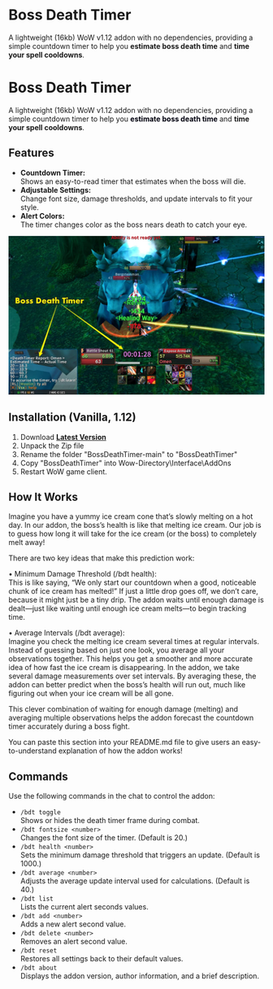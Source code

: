 # Boss Death Timer
A lightweight (16kb) WoW v1.12 addon with no dependencies, providing a simple countdown timer to help you **estimate boss death time** and **time your spell cooldowns**.

# Boss Death Timer
A lightweight (16kb) WoW v1.12 addon with no dependencies, providing a simple countdown timer to help you <font color=Oringe>**estimate boss death time**</font> and **time your spell cooldowns**.

## Features

- **Countdown Timer:**  
  Shows an easy-to-read timer that estimates when the boss will die.
- **Adjustable Settings:**  
  Change font size, damage thresholds, and update intervals to fit your style.
- **Alert Colors:**  
  The timer changes color as the boss nears death to catch your eye.


![preview](bdt1.jpg)

## Installation (Vanilla, 1.12)
1. Download **[Latest Version](https://github.com/ZenSociety/BossDeathTimer/archive/master.zip)**
2. Unpack the Zip file
3. Rename the folder "BossDeathTimer-main" to "BossDeathTimer"
4. Copy "BossDeathTimer" into Wow-Directory\Interface\AddOns
5. Restart WoW game client.

## How It Works

Imagine you have a yummy ice cream cone that’s slowly melting on a hot day. In our addon, the boss’s health is like that melting ice cream. Our job is to guess how long it will take for the ice cream (or the boss) to completely melt away!

There are two key ideas that make this prediction work:

• Minimum Damage Threshold (/bdt health):  
This is like saying, “We only start our countdown when a good, noticeable chunk of ice cream has melted!” If just a little drop goes off, we don’t care, because it might just be a tiny drip. The addon waits until enough damage is dealt—just like waiting until enough ice cream melts—to begin tracking time.

• Average Intervals (/bdt average):  
Imagine you check the melting ice cream several times at regular intervals. Instead of guessing based on just one look, you average all your observations together. This helps you get a smoother and more accurate idea of how fast the ice cream is disappearing. In the addon, we take several damage measurements over set intervals. By averaging these, the addon can better predict when the boss’s health will run out, much like figuring out when your ice cream will be all gone.

This clever combination of waiting for enough damage (melting) and averaging multiple observations helps the addon forecast the countdown timer accurately during a boss fight.

You can paste this section into your README.md file to give users an easy-to-understand explanation of how the addon works!


## Commands
Use the following commands in the chat to control the addon:

- `/bdt toggle`  
  Shows or hides the death timer frame during combat.
- `/bdt fontsize <number>`  
  Changes the font size of the timer. (Default is 20.)
- `/bdt health <number>`  
  Sets the minimum damage threshold that triggers an update. (Default is 1000.)
- `/bdt average <number>`  
  Adjusts the average update interval used for calculations. (Default is 40.)
- `/bdt list`  
  Lists the current alert seconds values.
- `/bdt add <number>`  
  Adds a new alert second value.
- `/bdt delete <number>`  
  Removes an alert second value.
- `/bdt reset`  
  Restores all settings back to their default values.
- `/bdt about`  
  Displays the addon version, author information, and a brief description.
